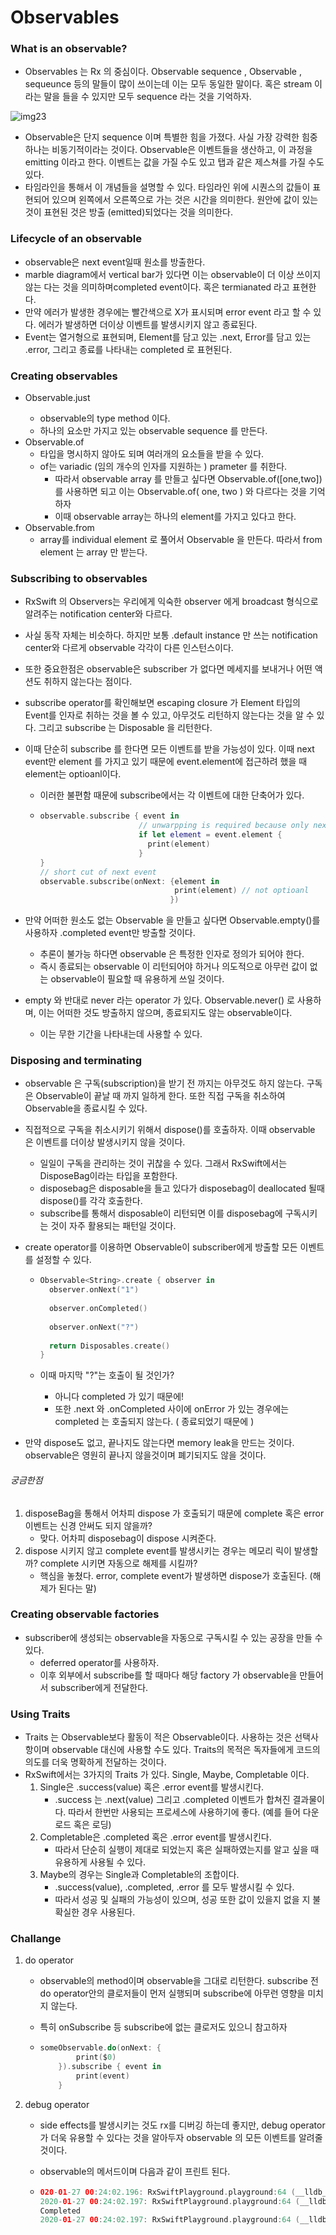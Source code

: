 # Observables

### What is an observable?

- Observables 는 Rx 의 중심이다. Observable sequence , Observable , sequeunce 등의 말들이 많이 쓰이는데 이는 모두 동일한 말이다. 혹은 stream 이라는 말을 들을 수 있지만 모두 sequence 라는 것을 기억하자.

![img23](/Users/KimHyeontae/Documents/dev/GITHUB/RxSwift-Record/RxSwift-by-Martin-Todorov/imgs/img23.png)

- Observable은 단지 sequence 이며 특별한 힘을 가졌다. 사실 가장 강력한 힘중 하나는 비동기적이라는 것이다. Observable은 이벤트들을 생산하고, 이 과정을 emitting 이라고 한다. 이벤트는 값을 가질 수도 있고 탭과 같은 제스쳐를 가질 수도 있다. 
- 타임라인을 통해서 이 개념들을 설명할 수 있다. 타임라인 위에 시퀀스의 값들이 표현되어 있으며 왼쪽에서 오른쪽으로 가는 것은 시간을 의미한다. 원안에 값이 있는것이 표현된 것은 방출 (emitted)되었다는 것을 의미한다. 

### Lifecycle of an observable

- observable은 next event일때 원소를 방출한다. 
- marble diagram에서 vertical bar가 있다면 이는 observable이 더 이상 쓰이지 않는 다는 것을 의미하며completed event이다. 혹은 termianated 라고 표현한다.
- 만약 에러가 발생한 경우에는 빨간색으로 X가 표시되며 error event 라고 할 수 있다. 에러가 발생하면 더이상 이벤트를 발생시키지 않고 종료된다.
- Event는 열거형으로 표현되며, Element를 담고 있는 .next, Error를 담고 있는 .error, 그리고 종료를 나타내는 completed 로 표현된다.

### Creating observables

- Observable<T>.just
  - observable의 type method 이다.
  - 하나의 요소만 가지고 있는 observable sequence 를 만든다.
- Observable.of
  - 타입을 명시하지 않아도 되며 여러개의 요소들을 받을 수 있다. 
  - of는 variadic (임의 개수의 인자를 지원하는 ) prameter 를 취한다.
    - 따라서 observable array 를 만들고 싶다면 Observable.of([one,two]) 를 사용하면 되고 이는 Observable.of( one, two ) 와 다르다는 것을 기억하자
    - 이때 observable array는 하나의 element를 가지고 있다고 한다.
- Observable.from
  - array를 individual element 로 풀어서 Observable 을 만든다. 따라서 from element 는 array 만 받는다.

### Subscribing to observables

- RxSwift 의 Observers는 우리에게 익숙한 observer 에게 broadcast 형식으로 알려주는 notification center와 다르다. 

- 사실 동작 자체는 비슷하다. 하지만 보통 .default instance 만 쓰는 notification center와 다르게 observable 각각이 다른 인스턴스이다.

- 또한 중요한점은 observable은 subscriber 가 없다면 메세지를 보내거나 어떤 액션도 취하지 않는다는 점이다.

- subscribe operator를 확인해보면 escaping closure 가 Element 타입의 Event를 인자로 취하는 것을 볼 수 있고, 아무것도 리턴하지 않는다는 것을 알 수 있다. 그리고 subscribe 는 Disposable 을 리턴한다.

- 이때 단순히 subscribe 를 한다면 모든 이벤트를 받을 가능성이 있다. 이때 next event만 element 를 가지고 있기 때문에 event.element에 접근하려 했을 때 element는 optioanl이다. 

  - 이러한 불편함 때문에 subscribe에서는 각 이벤트에 대한 단축어가 있다.

  - ```swift
    observable.subscribe { event in
                          // unwarpping is required because only next event has a element
                          if let element = event.element { 
                            print(element)
                          }
    }
    // short cut of next event
    observable.subscribe(onNext: {element in 
                                  print(element) // not optioanl
                                 })
    ```

- 만약 어떠한 원소도 없는 Observable 을 만들고 싶다면 Observable<Void>.empty()를 사용하자 .completed event만 방출할 것이다.
  - 추론이 불가능 하다면 observable 은 특정한 인자로 정의가 되어야 한다.
  - 즉시 종료되는 observable 이 리턴되어야 하거나 의도적으로 아무런 값이 없는 observable이 필요할 때 유용하게 쓰일 것이다.
- empty 와 반대로 never 라는 operator 가 있다. Observable<Any>.never() 로 사용하며,  이는 어떠한 것도 방출하지 않으며, 종료되지도 않는 observable이다. 
  
  - 이는 무한 기간을 나타내는데 사용할 수 있다.

### Disposing and terminating

- observable 은 구독(subscription)을 받기 전 까지는 아무것도 하지 않는다. 구독은 Observable이 끝날 때 까지 일하게 한다. 또한 직접 구독을 취소하여 Observable을 종료시킬 수 있다.

- 직접적으로 구독을 취소시키기 위해서 dispose()를 호출하자. 이때 observable 은 이벤트를 더이상 발생시키지 않을 것이다.

  - 일일이 구독을 관리하는 것이 귀찮을 수 있다. 그래서 RxSwift에서는 DisposeBag이라는 타입을 포함한다. 
  - disposebag은 disposable을 들고 있다가 disposebag이 deallocated 될때 dispose()를 각각 호출한다.
  - subscribe를 통해서 disposable이 리턴되면 이를 disposebag에 구독시키는 것이 자주 활용되는 패턴일 것이다.

- create operator를 이용하면 Observable이 subscriber에게 방출할 모든 이벤트를 설정할 수 있다.

  - ```swift
    Observable<String>.create { observer in
      observer.onNext("1")
      
      observer.onCompleted()
      
      observer.onNext("?")
      
      return Disposables.create()
    }
    ```

  - 이때 마지막 "?"는 호출이 될 것인가? 
    - 아니다 completed 가 있기 때문에!
    - 또한 .next 와 .onCompleted 사이에 onError 가 있는 경우에는 completed 는 호출되지 않는다. ( 종료되었기 때문에 )

-  만약 dispose도 없고, 끝나지도 않는다면 memory leak을 만드는 것이다. observable은 영원히 끝나지 않을것이며 폐기되지도 않을 것이다.

###### 궁금한점 

1. disposeBag을 통해서 어차피 dispose 가 호출되기 때문에 complete 혹은 error 이벤트는 신경 안써도 되지 않을까? 
   - 맞다. 어차피 disposebag이 dispose 시켜준다.
2. dispose 시키지 않고 complete event를 발생시키는 경우는 메모리 릭이 발생할까? complete 시키면 자동으로 해제를 시킬까?
   - 핵심을 놓쳤다. error, complete event가 발생하면 dispose가 호출된다. (해제가 된다는 말)

### Creating observable factories

- subscriber에 생성되는 observable을 자동으로 구독시킬 수 있는 공장을 만들 수 있다.
  - deferred operator를 사용하자.
  - 이후 외부에서 subscribe를 할 때마다 해당 factory 가 observable을 만들어서 subscriber에게 전달한다.

### Using Traits

- Traits 는 Observable보다 활동이 적은 Observable이다. 사용하는 것은 선택사항이며 observable 대신에 사용할 수도 있다. Traits의 목적은 독자들에게 코드의 의도를 더욱 명확하게 전달하는 것이다.
- RxSwift에서는 3가지의 Traits 가 있다. Single, Maybe, Completable 이다.
  1. Single은 .success(value) 혹은 .error event를 발생시킨다.
     - .success 는 .next(value) 그리고 .completed 이벤트가 합쳐진 결과물이다. 따라서 한번만 사용되는 프로세스에 사용하기에 좋다. (예를 들어 다운로드 혹은 로딩)
  2. Completable은 .completed 혹은 .error event를 발생시킨다.
     - 따라서 단순히 실행이 제대로 되었는지 혹은 실패하였는지를 알고 싶을 때 유용하게 사용될 수 있다.
  3. Maybe의 경우는 Single과 Completable의 조합이다.
     - .success(value), .completed, .error 를 모두 발생시킬 수 있다.
     - 따라서 성공 및 실패의 가능성이 있으며, 성공 또한 값이 있을지 없을 지 불확실한 경우 사용된다.

### Challange

1. do operator

   - observable의 method이며 observable을 그대로 리턴한다. subscribe 전 do operator안의 클로저들이 먼저 실행되며 subscribe에 아무런 영향을 미치지 않는다. 

   - 특히 onSubscribe 등 subscribe에 없는 클로저도 있으니 참고하자

   - ```swift
     someObservable.do(onNext: {
             print($0)
         }).subscribe { event in
             print(event)
         }
     ```

2. debug operator

   - side effects를 발생시키는 것도 rx를 디버깅 하는데 좋지만, debug operator가 더욱 유용할 수 있다는 것을 알아두자 observable 의 모든 이벤트를 알려줄 것이다.

   - observable의 메서드이며 다음과 같이 프린트 된다.

   - ```swift
     020-01-27 00:24:02.196: RxSwiftPlayground.playground:64 (__lldb_expr_3) -> subscribed
     2020-01-27 00:24:02.197: RxSwiftPlayground.playground:64 (__lldb_expr_3) -> Event completed
     Completed
     2020-01-27 00:24:02.197: RxSwiftPlayground.playground:64 (__lldb_expr_3) -> isDisposed
     ```



































